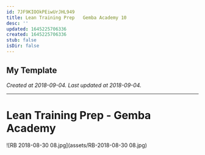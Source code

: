 ```yaml
---
id: 7JF9KIOOkPEiwUrJHL949
title: Lean Training Prep   Gemba Academy 10
desc: ''
updated: 1645225706336
created: 1645225706336
stub: false
isDir: false
---
```

My Template
---

_Created at 2018-09-04._
_Last updated at 2018-09-04._




---

# Lean Training Prep - Gemba Academy


![RB 2018-08-30 08.jpg](assets/RB-2018-08-30 08.jpg)

